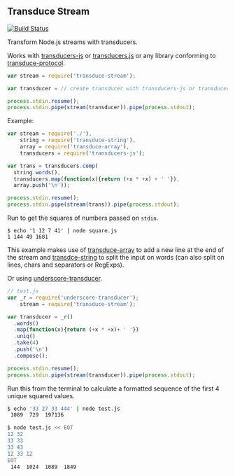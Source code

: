 ## Transduce Stream
[![Build Status](https://secure.travis-ci.org/transduce/transduce-stream.svg)](http://travis-ci.org/transduce/transduce-stream)

Transform Node.js streams with transducers.

Works with [transducers-js][3] or [transducers.js][4] or any library conforming to [transduce-protocol][5].

```javascript
var stream = require('transduce-stream');

var transducer = // create transducer with transducers-js or transducers.js

process.stdin.resume();
process.stdin.pipe(stream(transducer)).pipe(process.stdout);
```

Example:

```javascript
var stream = require('./'),
    string = require('transduce-string'),
    array = require('transduce-array'),
    transducers = require('transducers-js');

var trans = transducers.comp(
  string.words(),
  transducers.map(function(x){return (+x * +x) + ' '}),
  array.push('\n'));

process.stdin.resume();
process.stdin.pipe(stream(trans)).pipe(process.stdout);
```

Run to get the squares of numbers passed on `stdin`.

```
$ echo '1 12 7 41' | node square.js
1 144 49 1681
```

This example makes use of [transduce-array][1] to add a new line at the end of the stream and [transdce-string][2] to split the input on words (can also split on lines, chars and separators or RegExps).

Or using [underscore-transducer][6].

```javascript
// test.js
var _r = require('underscore-transducer');
    stream = require('transduce-stream');

var transducer = _r()
  .words()
  .map(function(x){return (+x * +x)+ ' '})
  .uniq()
  .take(4)
  .push('\n')
  .compose();

process.stdin.resume();
process.stdin.pipe(stream(transducer)).pipe(process.stdout);
```

Run this from the terminal to calculate a formatted sequence of the first 4 unique squared values.

```bash
$ echo '33 27 33 444' | node test.js
 1089  729  197136

$ node test.js << EOT
12 32
33 33
33 43
12 33 12
EOT
 144  1024  1089  1849
```


[1]: https://github.com/transduce/transduce-array
[2]: https://github.com/transduce/transduce-string
[3]: https://github.com/cognitect-labs/transducers-js
[4]: https://github.com/jlongster/transducers.js
[5]: https://github.com/transduce/transduce-protocol
[6]: https://github.com/kevinbeaty/underscore-transducer
